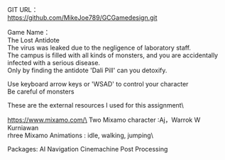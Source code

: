 GIT URL：\
https://github.com/MikeJoe789/GCGamedesign.git

Game Name：\
The Lost Antidote\
The virus was leaked due to the negligence of laboratory staff. \
The campus is filled with all kinds of monsters, and you are accidentally infected with a serious disease. \
Only by finding the antidote 'Dali Pill' can you detoxify.

Use keyboard arrow keys or 'WSAD' to control your character\
Be careful of monsters


These are the external resources I used for this assignment\


https://www.mixamo.com/\
Two Mixamo character :Aj，Warrok W Kurniawan\
rhree Mixamo Animations : idle, walking, jumping\

Packages:
AI Navigation
Cinemachine
Post Processing


